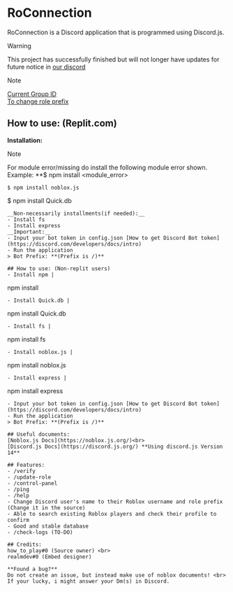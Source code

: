 # RoConnection
RoConnection is a Discord application that is programmed using Discord.js.

> [!WARNING]
> This project has successfully finished but will not longer have updates for future notice in [our discord](https://discord.com/invite/uz9TY5sB)
>

> [!NOTE]
>[Current Group ID](https://github.com/HTPGTDev/RoConnection/blob/main/index.js#L206)<br>
>[To change role prefix](
https://github.com/HTPGTDev/RoConnection/blob/main/index.js#L217) 
>

## How to use: (Replit.com)
__Installation:__
> [!NOTE]
> For module error/missing do install the following module error shown. 
> Example: **$ npm install <module_error>
>
```
$ npm install noblox.js
```
$ npm install Quick.db
```
__Non-necessarily installments(if needed):__
- Install fs
- Install express
__Important:__
- Input your bot token in config.json [How to get Discord Bot token](https://discord.com/developers/docs/intro)
- Run the application
> Bot Prefix: **(Prefix is /)**

## How to use: (Non-replit users)
- Install npm | 
```
npm install
```
- Install Quick.db | 
```
npm install Quick.db
```
- Install fs | 
```
npm install fs
```
- Install noblox.js | 
```
npm install noblox.js
```
- Install express | 
```
npm install express
```
- Input your bot token in config.json [How to get Discord Bot token](https://discord.com/developers/docs/intro)
- Run the application
> Bot Prefix: **(Prefix is /)**

## Useful documents:
[Noblox.js Docs](https://noblox.js.org/)<br>
[Discord.js Docs](https://discord.js.org/) **Using discord.js Version 14**

## Features:
- /verify
- /update-role
- /control-panel
- /ping
- /help
- Change Discord user's name to their Roblox username and role prefix (Change it in the source)
- Able to search existing Roblox players and check their profile to confirm
- Good and stable database
- /check-logs (TO-DO)

## Credits:
how_to_play#0 (Source owner) <br>
realmdev#0 (Embed designer)

**Found a bug?**
Do not create an issue, but instead make use of noblox documents! <br>
If your lucky, i might answer your Dm(s) in Discord.
